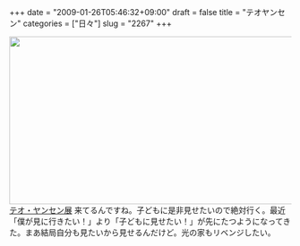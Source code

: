 +++
date = "2009-01-26T05:46:32+09:00"
draft = false
title = "テオヤンセン"
categories = ["日々"]
slug = "2267"
+++

<a href="http://www.hibiya-patio.jp/specialevent/0901theo/" target="_blank"><img src="http://ieiriblog.img.jugem.jp/20090126_525688.jpg" width="700" height="300" alt="" class="pict" />
テオ・ヤンセン展</a>
来てるんですね。子どもに是非見せたいので絶対行く。最近「僕が見に行きたい！」より「子どもに見せたい！」が先にたつようになってきた。まあ結局自分も見たいから見せるんだけど。光の家もリベンジしたい。

